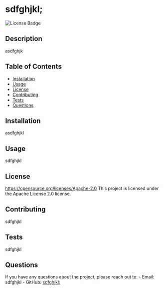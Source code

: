 # sdfghjkl; 
  ![License Badge](https://img.shields.io/badge/License-Apache%202.0-fuchsia.svg)
  
## Description
  asdfghjk

## Table of Contents
- [Installation](#installation)
- [Usage](#usage)
- [License](#license)
- [Contributing](#contributing)
- [Tests](#tests)
- [Questions](#questions)

## Installation
  asdfghjkl  

## Usage
  sdfghjkl

## License
  

https://opensource.org/licenses/Apache-2.0 
This project is licensed under the Apache License 2.0 license.

## Contributing
  sdfghjkl

## Tests
  sdfghjkl

## Questions
  If you have any questions about the project, please reach out to:
    - Email: sdfghjkl
    - GitHub: [sdfghjkl;](https://github.com/sdfghjkl;)
